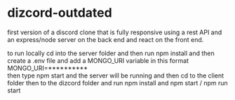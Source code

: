 # dizcord-outdated
first version of a discord clone that is fully responsive using a rest API and an express/node server on the back end and react on the front end.


to run locally cd into the server folder and then run npm install and then create a .env file and add a MONGO_URI variable in this format <br/>
MONGO_URI=********** <br/>
then type npm start and the server will be running
and then cd to the client folder then to the dizcord folder and run npm install and npm start / npm run start
